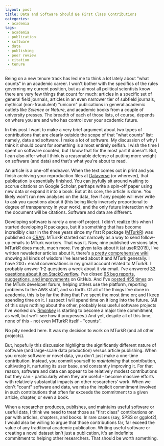 ```yaml
---
layout: post
title: Data and Software Should Be First Class Contributions
categories:
 - academia
tags:
 - academia
 - publication
 - software
 - data
 - publishing
 - peer review
 - citation
 - tenure
---
```


Being on a new tenure track has led me to think a lot lately about "what counts" in an academic career. I won't bother with the specifics of the rules governing my current position, but as almost all political scientists know there are very few things that count for much: articles in a specific set of general field journals, articles in an even narrower tier of subfield journals, mythical (non-fraudulent) "unicorn" publications in general academic outlets like *Science* or *Nature*, and academic books from a couple of university presses. The breadth of each of those lists, of course, depends on where you are and who has control over your academic future.

In this post I want to make a very brief argument about two types of contributions that are clearly outside the scope of that "what counts" list: namely, data and software. I make a lot of software. My discussion of why I think it should count for something is almost entirely selfish. I wish the time I spent on software counted, but I know that for the most part it doesn't. But, I can also offer what I think is a reasonable defense of putting more weight on software (and data) and that's what you're about to read.

An article is a one-off endeavor. When the text comes out in print and you finish archiving your reproduction files at [Dataverse](http://www.dataverse.org) (or wherever), that publication is essentially finished. You can joyfully sit around waiting to accrue citations on Google Scholar, perhaps write a spin-off paper using new data or expand it into a book. But at its core, the article is done. You likely won't run new analyses on the data, few if any people will ever write to ask you questions about it (this being likely inversely proportional to degree of transparency in your work), and the only future interaction with the document will be citations. Software and data are different.

Developing software is rarely a one-off project. I didn't realize this when I started developing R packages, but it's something that has become incredibly clear in the three years since my first R package ([MTurkR](https://cran.r-project.org/web/packages/MTurkR/index.html)) was published on [CRAN](https://cran.r-project.org/). MTurkR started out narrowly as a way to send follow-up emails to MTurk workers. That was it. Now, nine published versions later, MTurkR does much, much more. I've given talks about it (at useR!2015), I've written newsletter articles about it, there's [a pretty comprehensive wiki](https://github.com/leeper/MTurkR/wiki) showing all kinds of wisdom I've learned about it and MTurk generally. I have 200+ email conversations in my gmail account related to MTurkR. I probably answer 1-2 questions a week about it via email. I've answered [33 questions about it on StackOverflow](http://stackoverflow.com/search?q=user%3A2338862+turk). I've closed [95 bug reports, suggestions, and improvements](https://github.com/leeper/MTurkR/issues?q=is%3Aissue+is%3Aclosed) on GitHub. And I've [posted 455 times](https://forums.aws.amazon.com/profile.jspa?userID=187779) on the MTurk developer forum, helping others use the platform, reporting problems to the AWS staff, and so forth. Of all of the things I've done in academia, this is by far the thing that I've spent the most time on; and I keep spending time on it. I suspect I will spend time on it long into the future. (All of this says nothing about the other, probably less useful software projects I've worked on. [Rmonkey](https://github.com/cloudyr/Rmonkey) is starting to become a major time commitment, as well, but we'll see how it progresses.) And yet, despite all of this time, none of this - not even MTurkR itself - "counts".

No pity needed here. It was my decision to work on MTurkR (and all other projects).

But, hopefully this discussion highlights the significantly different nature of software (and large-scale data production) versus article publishing. When you create software or novel data, you don't just make a one-time contribution. Instead, you commit yourself to *maintaining* that contribution, cultivating it, nurturing its user base, and constantly improving it. For that reason, software and data can appear to be relatively modest contributions but they can - particularly when they are useful - become massive efforts with relatively substantial impacts on other researchers' work. When we don't "count" software and data, we miss the implicit commitment involved in such contributions that often far exceeds the commitment to a given article, chapter, or even a book.

When a researcher produces, publishes, and maintains useful software or useful data, I think we need to treat those as "first class" contributions on par with articles, chapters, and books. In rare cases (say, SPSS or ggplot2), I would also be willing to argue that those contributions far, far exceed the value of any traditional academic publication. Writing useful software or creating a novel dataset isn't just a publication, it's an indefinite commitment to helping other researchers. That should be worth something.
